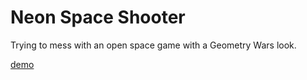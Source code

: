 # Neon Space Shooter

Trying to mess with an open space game with a Geometry Wars look.

[demo](https://neon-space.netlify.com/)

